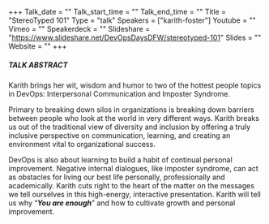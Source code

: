 +++
Talk_date = ""
Talk_start_time = ""
Talk_end_time = ""
Title = "StereoTyped 101"
Type = "talk"
Speakers = ["karith-foster"]
Youtube = ""
Vimeo = ""
Speakerdeck = ""
Slideshare = "https://www.slideshare.net/DevOpsDaysDFW/stereotyped-101"
Slides = ""
Website = ""
+++

##### TALK ABSTRACT

Karith brings her wit, wisdom and humor to two of the hottest people topics in DevOps: Interpersonal Communication and Imposter Syndrome.

Primary to breaking down silos in organizations is breaking down barriers between people who look at the world in very different ways.  Karith breaks us out of the traditional view of diversity and inclusion by offering a truly inclusive perspective on communication, learning, and creating an environment vital to organizational success. 

DevOps is also about learning to build a habit of continual personal improvement.  Negative internal dialogues, like imposter syndrome, can act as obstacles for living our best life personally, professionally and academically. Karith cuts right to the heart of the matter on the messages we tell ourselves in this high-energy, interactive presentation.  Karith will tell us why “<strong><i>You are enough</i></strong>” and how to cultivate growth and personal improvement.

